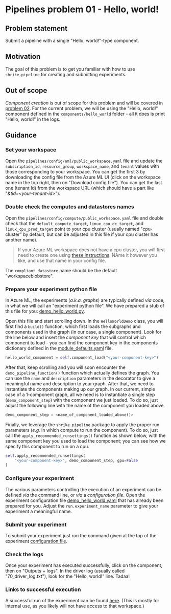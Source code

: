 # Pipelines problem 01 - Hello, world!

## Problem statement
Submit a pipeline with a single "Hello, world!"-type component.

## Motivation
The goal of this problem is to get you familiar with how to use `shrike.pipeline` for creating and submitting experiments.

## Out of scope
_Component creation_ is out of scope for this problem and will be covered in [problem 02](./pipelines-02.md). For the current problem, we will be using the "Hello, world!" component defined in the `components/hello_world` folder - all it does is print "Hello, world!" in the logs.

## Guidance

### Set your workspace
Open the `pipelines/config/aml/public_workspace.yaml` file and update the `subscription_id`, `resource_group`, `workspace_name`, and `tenant` values with those corresponding to your workspace. You can get the first 3 by downloading the config file from the Azure ML UI (click on the workspace name in the top right, then on "Download config file"). You can get the last one (tenant Id) from the workspace URL (which should have a part like "_&tid=\<your-tenant-id\>_").

### Double check the computes and datastores names
Open the `pipelines/config/compute/public_workspace.yaml` file and double check that the `default_compute_target`, `linux_cpu_dc_target`, and `linux_cpu_prod_target` point to your cpu cluster (usually named "cpu-cluster" by default, but can be adjusted in this file if your cpu cluster has another name).

> If your Azure ML workspace does not have a cpu cluster, you will first need to create one using [these instructions](https://docs.microsoft.com/en-us/azure/machine-learning/how-to-create-attach-compute-studio#amlcompute). NAme it however you like, and use that name in your config file.

The `compliant_datastore` name should be the default "workspaceblobstore".

### Prepare your experiment python file
In Azure ML, the experiments (_a.k.a. graphs_) are typically defined _via_ code, in what we will call an "experiment python file". We have prepared a stub of this file for you: [demo_hello_world.py](../../shrike-examples/pipelines/experiments/demo_hello_world.py).

Open this file and start scrolling down. In the `HelloWorldDemo` class, you will first find a `build()` function, which first loads the subgraphs and components used in the graph (in our case, a single component). Look for the line below and insert the _component key_ that will control which component to load - you can find the component key in the components dictionary defined in the [module_defaults.yaml](../../shrike-examples/pipelines/config/modules/module_defaults.yaml) file.

```python
hello_world_component = self.component_load("<your-component-key>")
```

After that, keep scrolling and you will soon encounter the `demo_pipeline_function()` function which actually defines the graph. You can use the `name` and `description` parameters in the decorator to give a meaningful name and description to your graph. After that, we need to instantiate the components making up our graph. In our current, simple case of a 1-component graph, all we need is to instantiate a single step (`demo_component_step`) with the component we just loaded. To do so, just adjust the following line with the name of the component you loaded above.

```python
demo_component_step = <name_of_component_loaded_above()>
```

Finally, we leverage the `shrike.pipeline` package to apply the proper run parameters (_e.g._ in which compute to run the component). To do so, just call the `apply_recommended_runsettings()` function as shown below, with the same component key you used to load the component; you can see how we specify this component to run on a cpu.

```python
self.apply_recommended_runsettings(
    "<your-component-key>", demo_component_step, gpu=False
)
```            

### Configure your experiment
The various parameters controlling the execution of an experiment can be defined _via_ the command line, or _via_ a _configuration file_.
Open the experiment configuration file [demo_hello_world.yaml](../../shrike-examples/pipelines/config/experiments/demo_hello_world.yaml) that has already been prepared for you. Adjust the `run.experiment_name` parameter to give your experiment a meaningful name.

### Submit your experiment
To submit your experiment just run the command given at the top of the experiment [configuration file](../../shrike-examples/pipelines/config/experiments/demo_hello_world.yaml).

### Check the logs
Once your experiment has executed successfully, click on the component, then on "Outputs + logs". In the driver log (usually called "70_driver_log.txt"), look for the "Hello, world!" line. Tadaa!

### Links to successful execution
A successful run of the experiment can be found [here](https://ml.azure.com/runs/8043ce8a-5045-4211-9934-1959d5296a48?wsid=/subscriptions/48bbc269-ce89-4f6f-9a12-c6f91fcb772d/resourcegroups/aml1p-rg/workspaces/aml1p-ml-wus2&tid=72f988bf-86f1-41af-91ab-2d7cd011db47). (This is mostly for internal use, as you likely will not have access to that workspace.)
